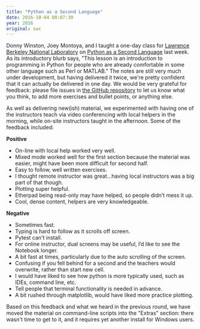 ```yaml
---
title: "Python as a Second Language"
date: 2016-10-04 00:07:30
year: 2016
original: swc
---
```


Donny Winston, Joey Montoya, and I taught a one-day class for [Lawrence Berkeley National Laboratory](http://lbl.gov)
on [Python as a Second Language](http://swcarpentry.github.io/python-second-language/) last week.
As its introductory blurb says,
"This lesson is an introduction to programming in Python
for people who are already comfortable in some other language such as Perl or MATLAB."
The notes are still very much under development,
but having delivered it twice,
we're pretty confident that it can actually be delivered in one day.
We would be very grateful for feedback:
please file issues in [the GitHub repository](https://github.com/swcarpentry/python-second-language/)
to let us know what you think,
to add more exercises and bullet points,
or anything else.

As well as delivering new(ish) material,
we experimented with having one of the instructors teach via video conferencing with local helpers in the morning,
while on-site instructors taught in the afternoon.
Some of the feedback included:

**Positive**

*   On-line with local help worked very well.
*   Mixed mode worked well for the first section because the material was easier, might have been more difficult for second half.
*   Easy to follow, well written exercises.
*   I thought remote instructor was great...having local instructors was a big part of that though.
*   Plotting super helpful.
*   Etherpad being read-only may have helped, so people didn’t mess it up.
*   Cool, dense content, helpers are very knowledgeable.

**Negative**

*   Sometimes fast.
*   Typing is hard to follow as it scrolls off screen.
*   Pytest can't install.
*   For online instructor, dual screens may be useful, I’d like to see the Notebook longer.
*   A bit fast at times, particularly due to the auto scrolling of the screen.
*   Confusing if you fell behind for a second and the teachers would overwrite, rather than start new cell.
*   I would have liked to see how python is more typically used, such as IDEs, command line, etc.
*   Tell people that terminal functionality is needed in advance.
*   A bit rushed through matplotlib, would have liked more practice plotting.

Based on this feedback and what we heard in the previous round,
we have moved the material on command-line scripts into the "Extras" section:
there wasn't time to get to it,
and it requires yet another install for Windows users.
